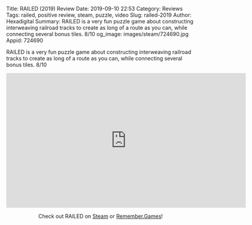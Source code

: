 Title: RAILED (2019) Review
Date: 2019-09-10 22:53
Category: Reviews
Tags: railed, positive review, steam, puzzle, video
Slug: railed-2019
Author: Hexadigital
Summary: RAILED is a very fun puzzle game about constructing interweaving railroad tracks to create as long of a route as you can, while connecting several bonus tiles. 8/10
og_image: images/steam/724690.jpg
Appid: 724690

RAILED is a very fun puzzle game about constructing interweaving railroad tracks to create as long of a route as you can, while connecting several bonus tiles. 8/10

<center><iframe src="https://www.youtube.com/embed/FNpwtEqJDv0?feature=oembed" allow="accelerometer; autoplay; encrypted-media; gyroscope; picture-in-picture" width="640" height="360" frameborder="0"></iframe>

Check out RAILED on [Steam](https://store.steampowered.com/app/724690/?curator_clanid=34633900) or [Remember.Games](https://remember.games/game/4692/)!</center>